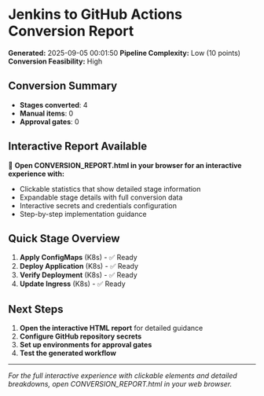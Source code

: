 # Jenkins to GitHub Actions Conversion Report

**Generated:** 2025-09-05 00:01:50
**Pipeline Complexity:** Low (10 points)
**Conversion Feasibility:** High

## Conversion Summary
- **Stages converted**: 4
- **Manual items**: 0
- **Approval gates**: 0

## Interactive Report Available
📱 **Open CONVERSION_REPORT.html in your browser for an interactive experience with:**
- Clickable statistics that show detailed stage information
- Expandable stage details with full conversion data
- Interactive secrets and credentials configuration
- Step-by-step implementation guidance

## Quick Stage Overview

1. **Apply ConfigMaps** (K8s) - ✅ Ready
2. **Deploy Application** (K8s) - ✅ Ready
3. **Verify Deployment** (K8s) - ✅ Ready
4. **Update Ingress** (K8s) - ✅ Ready

## Next Steps
1. **Open the interactive HTML report** for detailed guidance
2. **Configure GitHub repository secrets**
3. **Set up environments for approval gates**
4. **Test the generated workflow**

---
*For the full interactive experience with clickable elements and detailed breakdowns, open CONVERSION_REPORT.html in your web browser.*
